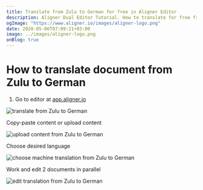 ```yaml
---
title: Translate from Zulu to German for free in Aligner Editor
description: Aligner Dual Editor Tutorial. How to translate for free from Zulu to German. Aligner is multilingual document management platform. 
ogImage: "https://www.aligner.io/images/aligner-logo.png"
date: 2020-05-06T07:09:21+03:00
image: ../images/aligner-logo.png
onBlog: true
---
```


# How to translate document from Zulu to German

1. Go to editor at [app.aligner.io](https://app.aligner.io "Aligner App web page")

![translate from Zulu to German](../aligner-blank-editor.png "translate from Zulu to German")

Copy-paste content or upload content

![upload content from Zulu to German](../aligner-uploaded-document.png "upload content from Zulu to German")

Choose desired language

![choose machine translation from Zulu to German](../aligner-language-dropdown.png "choose machine translation from Zulu to German")

Work and edit 2 documents in parallel

![edit translation from Zulu to German](../aligner-double-sitded-editor.png "edit translation from Zulu to German")

